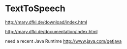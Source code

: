 # TextToSpeech

http://mary.dfki.de/download/index.html

http://mary.dfki.de/documentation/index.html


need a recent Java Runtime http://www.java.com/getjava

